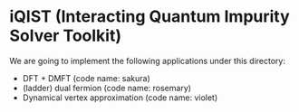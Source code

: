 # iQIST (Interacting Quantum Impurity Solver Toolkit)

We are going to implement the following applications under this directory:

* DFT + DMFT (code name: sakura)
* (ladder) dual fermion (code name: rosemary)
* Dynamical vertex approximation (code name: violet)
